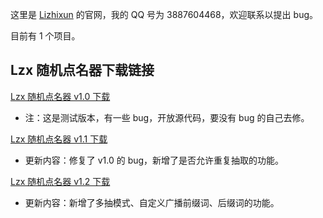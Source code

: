这里是 [Lizhixun](https://luogu.com.cn/user/1030381) 的官网，我的 QQ 号为 3887604468，欢迎联系以提出 bug。

目前有 1 个项目。

## Lzx 随机点名器下载链接

[Lzx 随机点名器 v1.0 下载](https://www.now61.cn/s/10Kjtw)

- 注：这是测试版本，有一些 bug，开放源代码，要没有 bug 的自己去修。

[Lzx 随机点名器 v1.1 下载](https://www.now61.cn/s/5jKpI7)

- 更新内容：修复了 v1.0 的 bug，新增了是否允许重复抽取的功能。

[Lzx 随机点名器 v1.2 下载](https://www.now61.cn/s/95pyHy)

- 更新内容：新增了多抽模式、自定义广播前缀词、后缀词的功能。
